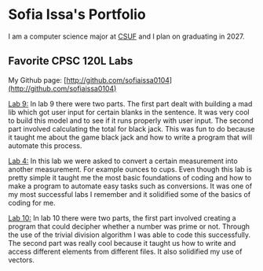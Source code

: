 
# Sofia Issa's Portfolio

I am a computer science major at [CSUF](https://www.fullerton.edu/) and I plan on graduating in 2027.

## Favorite CPSC 120L Labs

My Github page: [http://github.com/sofiaissa0104](http://github.com/sofiaissa0104)

[Lab 9:](https://csufullerton.instructure.com/courses/3445940/assignments/35652806)
In lab 9 there were two parts. The first part dealt with building a mad lib which got user input for certain blanks in the sentence. It was very cool to build this model and to see if it runs properly with user input. The second part involved calculating the total for black jack. This was fun to do because it taught me about the game black jack and how to write a program that will automate this process. 

[Lab 4:](https://csufullerton.instructure.com/courses/3445940/assignments/35652795)
 In this lab we were asked to convert a certain measurement into another measurement. For example ounces to cups. Even though this lab is pretty simple it taught me the most basic foundations of coding and how to make a program to automate easy tasks such as conversions. It was one of my most successful labs I remember and it solidified some of the basics of coding for me.

[Lab 10:](https://csufullerton.instructure.com/courses/3445940/assignments/35652784)
 In lab 10 there were two parts, the first part involved creating a program that could decipher whether a number was prime or not. Through the use of the trivial division algorithm I was able to code this successfully. The second part was really cool because it taught us how to write and access different elements from different files. It also solidified my use of vectors. 